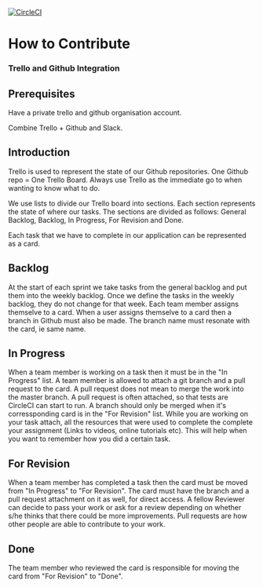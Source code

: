 [![CircleCI](https://circleci.com/gh/ApexCargos/FEBookingAndCollections/tree/master.svg?style=svg&circle-token=a77468460958a73e30e81b9a2bf0c34975cbbfd8)](https://circleci.com/gh/ApexCargos/FEBookingAndCollections/tree/master)
# How to Contribute
### Trello and Github Integration

## Prerequisites

Have a private trello and github organisation account.

Combine Trello + Github and Slack.


## Introduction
Trello is used to represent the state of our Github repositories.
One Github repo = One Trello Board.
Always use Trello as the immediate go to when wanting to know what to do.

We use lists to divide our Trello board into sections. Each section represents the state of where our tasks.
The sections are divided as follows: General Backlog, Backlog, In Progress, For Revision and Done.

Each task that we have to complete in our application can be represented as a card.

## Backlog
At the start of each sprint we take tasks from the general backlog and put them into the weekly backlog. Once we
define the tasks in the weekly backlog, they do not change for that week. Each team member assigns themselve to a
card. When a user assigns themselve to a card then a branch in Github must also be made. The branch name must resonate
with the card, ie same name.

## In Progress
When a team member is working on a task then it must be in the "In Progress" list.
A team member is allowed to attach a git branch and a pull request to the card. A pull request
does not mean to merge the work into the master branch. A pull request is often attached,
so that tests are CircleCI can start to run. A branch should only be merged when it's corressponding
card is in the "For Revision" list. While you are working on your task attach, all the resources that
were used to complete the complete your assignment (Links to videos, online tutorials etc).
This will help when you want to remember how you did a certain task.

## For Revision
When a team member has completed a task then the card must be moved from "In Progress" to "For Revision".
The card must have the branch and a pull request attachment on it as well, for direct access. A fellow Reviewer
can decide to pass your work or ask for a review depending on whether s/he thinks that there could be more improvements.
Pull requests are how other people are able to contribute to your work.

## Done
The team member who reviewed the card is responsible for moving the card from "For Revision" to "Done".

